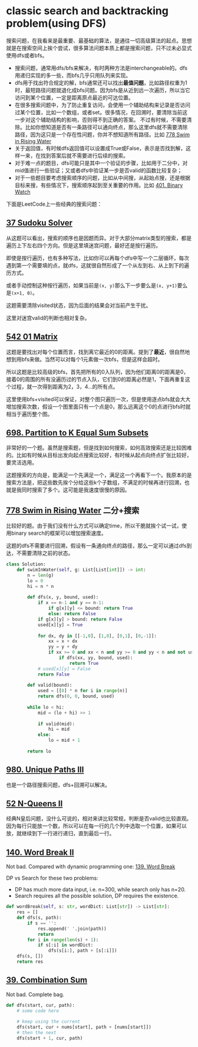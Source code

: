 # classic search and backtracking problem(using DFS)

搜索问题，在我看来是最重要、最基础的算法，是通往一切高级算法的起点。思想就是在搜索空间上挨个尝试，很多算法问题本质上都是搜索问题，只不过未必显式使用dfs或者bfs。

- 搜索问题，通常用dfs/bfs来解决，有时两种方法是interchangeable的。dfs用递归实现的多一些，而bfs几乎只用队列来实现。
- dfs用于找出符合规定的解，bfs通常还可以找出**最值问题**，比如路径权重为1时，最短路径问题就退化成bfs问题。因为bfs是从近到远一次遍历，所以当它访问到某个位置，一定是距离原点最近的可达位置。
- 在很多搜索问题中，为了防止重复访问，会使用一个辅助结构来记录是否访问过某个位置，比如一个数组，或者set。很多情况，在回溯时，要清除当前这一步对这个辅助结构的影响，否则得不到正确的答案。
不过有时候，不需要清除。比如你想知道是否有一条路径可以通向终点，那么这里dfs就不需要清除路径，因为这只是一个存在性问题，你并不想知道所有路径。比如 [778 Swim in Rising Water](https://leetcode.com/problems/swim-in-rising-water/)
- 关于返回值，有时候dfs返回值可以设置成True或False，表示是否找到解，这样一来，在找到答案后就不需要进行后续的搜索。
- 对于难一点的题目，dfs可能只是其中一个验证的步骤，比如用于二分中，对mid值进行一些验证；又或者dfs中验证某一步是否valid的函数比较复杂；
- 对于一些题目要考虑搜索顺序的问题，比如从中间搜，从起始点搜，还是根据目标来搜，有些情况下，搜索顺序起到至关重要的作用。比如 [401. Binary Watch](https://leetcode.com/problems/binary-watch/)


下面是LeetCode上一些经典的搜索问题：

## [37 Sudoku Solver](https://leetcode.com/problems/sudoku-solver/)

从这题可以看出，搜索的顺序也是因题而异。对于大部分matrix类型的搜索，都是遍历上下左右四个方向。但是这里填迷宫问题，最好还是按行遍历。

即使是按行遍历，也有多种写法，比如你可以再每个dfs中写一个二层循环，每次遇到第一个需要填的点，就dfs，这就很自然形成了一个从左到右、从上到下的遍历方式。

或者手动控制这种按行遍历，如果当前是`(x, y)`那么下一步要么是`(x, y+1)`要么是`(x+1, 0)`。

这题需要清除visited状态，因为后面的结果会对当前产生干扰。

这里对迷宫valid的判断也相对复杂。

## [542 01 Matrix](https://leetcode.com/problems/01-matrix/)

这题是要找出对每个位置而言，找到离它最近的0的距离。提到了**最近**，很自然地想到用bfs来做。当然可以对每个1元素做一次bfs，但是这样会超时。

所以这题是比较高级的bfs，首先把所有的0入队列，因为他们距离0的距离是0，接着0的周围的所有没遍历过的节点入队，它们到0的距离必然是1，下面再重复这个过程，就一次得到距离为2，3，4...的所有点。

这里使用bfs+visited可以保证，对整个图只遍历一次，但是使用逐点bfs就会大大增加搜索次数，假设一个图里面只有一个点是0，那么远离这个0的点进行bfs时就相当于遍历整个图。


## [698. Partition to K Equal Sum Subsets](https://leetcode.com/problems/partition-to-k-equal-sum-subsets/)

非常好的一个题。虽然是搜索题，但是找到如何搜索，如何高效搜索还是比较困难的。比如有时候从目标出发向起点搜索比较好，有时候从起点向终点扩张比较好，要灵活选用。

这题搜索的方向是，能满足一个先满足一个，满足这一个再看下一个。我原本的是搜索方法是，把这些数先挨个分给这些k个子数组，不满足的时候再进行回溯，也就是我同时搜索了多个。这可能是我速度很慢的原因。


## [778 Swim in Rising Water](https://leetcode.com/problems/swim-in-rising-water/) 二分+搜索

比较好的题。由于我们没有什么方式可以确定time，所以干脆就挨个试一试，使用binary search的框架可以增加搜索速度。

这题的dfs不需要进行回溯，假设有一条通向终点的路径，那么一定可以通过dfs到达，不需要清除之前的状态。

```python
class Solution:
    def swimInWater(self, g: List[List[int]]) -> int:
        n = len(g)
        lo = 0
        hi = n * n
        
        def dfs(x, y, bound, used):
            if x == n-1 and y == n-1:
                if g[x][y] <= bound: return True
                else: return False
            if g[x][y] > bound: return False
            used[x][y] = True
            
            for dx, dy in [[-1,0], [1,0], [0,1], [0,-1]]:
                xx = x + dx
                yy = y + dy
                if xx >= 0 and xx < n and yy >= 0 and yy < n and not used[xx][yy]:
                    if dfs(xx, yy, bound, used):
                        return True
            # used[x][y] = False
            return False
        
        def valid(bound):
            used = [[0] * n for i in range(n)]
            return dfs(0, 0, bound, used)
        
        while lo < hi:
            mid = (lo + hi) >> 1
            
            if valid(mid):
                hi = mid
            else:
                lo = mid + 1
        
        return lo
```

## [980. Unique Paths III](https://leetcode.com/problems/unique-paths-iii/)

也是一个路径搜索问题，dfs+回溯可以解决。

## [52 N-Queens II](https://leetcode.com/problems/n-queens-ii/)

经典N皇后问题，没什么可说的，相对来讲比较常规，判断是否valid也比较直观。因为每行只能放一个数，所以可以在每一行的几个列中选取一个位置，如果可以放，就继续到下一行进行递归，直到最后一行。

## [140. Word Break II](https://leetcode.com/problems/word-break-ii/)

Not bad. Compared with dynamic programming one: [139. Word Break](https://leetcode.com/problems/word-break/)

DP vs Search for these two problems:
- DP has much more data input, i.e. n=300, while search only has n=20.
- Search requires all the possible solution, DP requires the existence.

```python
def wordBreak(self, s: str, wordDict: List[str]) -> List[str]:
    res = []
    def dfs(s, path):
        if s == '':
            res.append(' '.join(path))
            return
        for i in range(len(s) + 1):
            if s[:i] in wordDict:
                dfs(s[i:], path + [s[:i]])
    dfs(s, [])
    return res
```

## [39. Combination Sum](https://leetcode.com/problems/combination-sum/)

Not bad. Complete bag.

```python
def dfs(start, cur, path):
    # some code here
    
    # keep using the current
    dfs(start, cur + nums[start], path + [nums[start]])
    # then the next
    dfs(start + 1, cur, path)
```

